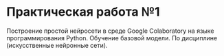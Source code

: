# Практическая работа №1 
  Построение простой нейросети в среде Google Colaboratory на языке программирования Python. Обучение базовой модели. 
  По дисциплине (искусственные нейронные сети).
